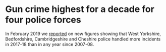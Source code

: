 # Gun crime highest for a decade for four police forces

In February 2019 we [reported](https://www.bbc.co.uk/news/uk-england-47157967) on new figures showing that West Yorkshire, Bedfordshire, Cambridgeshire and Cheshire police handled more incidents in 2017-18 than in any year since 2007-08.


